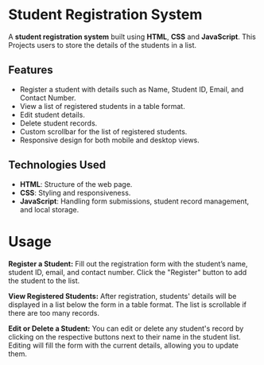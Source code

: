 # Student Registration System

A **student registration system** built using **HTML**, **CSS** and **JavaScript**. This Projects users to store the details of the students in a list.

## Features

- Register a student with details such as Name, Student ID, Email, and Contact Number.
- View a list of registered students in a table format.
- Edit student details.
- Delete student records.
- Custom scrollbar for the list of registered students.
- Responsive design for both mobile and desktop views.

## Technologies Used

- **HTML**: Structure of the web page.
- **CSS**: Styling and responsiveness.
- **JavaScript**: Handling form submissions, student record management, and local storage.

# Usage

**Register a Student:**
        Fill out the registration form with the student’s name, student ID, email, and contact number.
        Click the "Register" button to add the student to the list.

**View Registered Students:**
        After registration, students' details will be displayed in a list below the form in a table format.
        The list is scrollable if there are too many records.

**Edit or Delete a Student:**
        You can edit or delete any student's record by clicking on the respective buttons next to their name in the student list.
        Editing will fill the form with the current details, allowing you to update them.